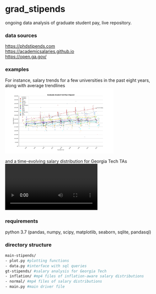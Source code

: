 # grad_stipends
ongoing data analysis of graduate student pay, live repository.

### data sources
https://phdstipends.com \
https://academicsalaries.github.io \
https://open.ga.gov/

### examples
For instance, salary trends for a few universities in the past eight years, along with average trendlines\
<img src="main-stipends/res.png" width=70%>

and a time-evolving salary distribution for Georgia Tech TAs\
<video src="https://user-images.githubusercontent.com/50782222/212172541-4eaf44dd-01e3-4d75-9209-2e5dd88f48d8.mp4" controls="controls"></video>

### requirements
python 3.7 (pandas, numpy, scipy, matplotlib, seaborn, sqlite, pandasql)

### directory structure
```bash
main-stipends/
- plot.py #plotting functions
- data.py #interface with sql queries
gt-stipends/ #salary analysis for Georgia Tech
- inflation/ #mp4 files of inflation-aware salary distributions
- normal/ #mp4 files of salary distributions
- main.py #main driver file
```
